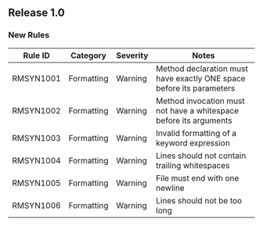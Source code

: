 ## Release 1.0

### New Rules

Rule ID | Category | Severity | Notes
--------|----------|----------|--------------------
RMSYN1001  |  Formatting  |  Warning | Method declaration must have exactly ONE space before its parameters
RMSYN1002  |  Formatting  |  Warning | Method invocation must not have a whitespace before its arguments
RMSYN1003  |  Formatting  |  Warning | Invalid formatting of a keyword expression
RMSYN1004  |  Formatting  |  Warning | Lines should not contain trailing whitespaces
RMSYN1005  |  Formatting  |  Warning | File must end with one newline
RMSYN1006  |  Formatting  |  Warning | Lines should not be too long
